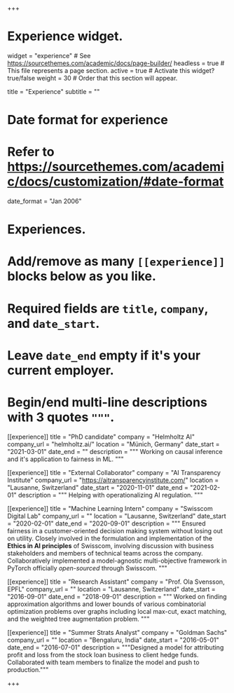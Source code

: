 +++
# Experience widget.
widget = "experience"  # See https://sourcethemes.com/academic/docs/page-builder/
headless = true  # This file represents a page section.
active = true  # Activate this widget? true/false
weight = 30  # Order that this section will appear.

title = "Experience"
subtitle = ""

# Date format for experience
#   Refer to https://sourcethemes.com/academic/docs/customization/#date-format
date_format = "Jan 2006"

# Experiences.
#   Add/remove as many `[[experience]]` blocks below as you like.
#   Required fields are `title`, `company`, and `date_start`.
#   Leave `date_end` empty if it's your current employer.
#   Begin/end multi-line descriptions with 3 quotes `"""`.

[[experience]]
  title = "PhD candidate"
  company = "Helmholtz AI"
  company_url = "helmholtz.ai/"
  location = "Münich, Germany"
  date_start = "2021-03-01"
  date_end = ""
  description = """
  Working on causal inference and it's application to fairness in ML.
  """


[[experience]]
  title = "External Collaborator"
  company = "AI Transparency Institute"
  company_url = "https://aitransparencyinstitute.com/"
  location = "Lausanne, Switzerland"
  date_start = "2020-11-01"
  date_end = "2021-02-01"
  description = """
  Helping with operationalizing AI regulation.
  """

[[experience]]
  title = "Machine Learning Intern"
  company = "Swisscom Digital Lab"
  company_url = ""
  location = "Lausanne, Switzerland"
  date_start = "2020-02-01"
  date_end = "2020-09-01"
  description = """
  Ensured fairness in a customer-oriented decision making system without losing out on utility. Closely involved in the formulation and implementation of the **Ethics in AI principles** of Swisscom, involving discussion with business stakeholders and members of technical teams across the company. Collaboratively implemented a model-agnostic multi-objective framework in PyTorch officially *open-sourced* through Swisscom.
    """

[[experience]]
  title = "Research Assistant"
  company = "Prof. Ola Svensson, EPFL"
  company_url = ""
  location = "Lausanne, Switzerland"
  date_start = "2016-09-01"
  date_end = "2018-09-01"
  description = """
  Worked on finding approximation algorithms and lower bounds of various combinatorial optimization problems over graphs including local max-cut, exact matching, and the weighted tree augmentation problem.
    """

[[experience]]
  title = "Summer Strats Analyst"
  company = "Goldman Sachs"
  company_url = ""
  location = "Bengaluru, India"
  date_start = "2016-05-01"
  date_end = "2016-07-01"
  description = """Designed a model for attributing profit and loss from the stock loan business to client hedge funds. Collaborated with team members to finalize the model and push to production."""

+++
